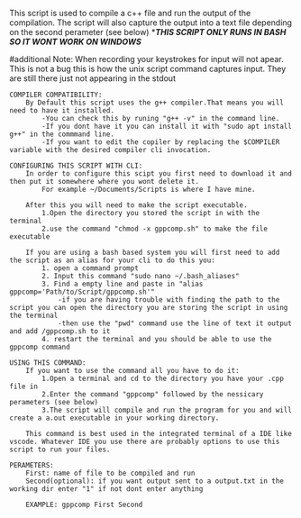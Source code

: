 This script is used to compile a c++ file and run the output of the compilation.
The script will also capture the output into a text file depending on the second perameter (see below) \***_THIS SCRIPT ONLY RUNS IN BASH SO IT WONT WORK ON WINDOWS_**

#additional Note: When recording your keystrokes for input will not apear. This is not a bug this is how the unix script command captures input. They are still there just not appearing in the stdout

    COMPILER COMPATIBILITY:
        By Default this script uses the g++ compiler.That means you will need to have it installed.
            -You can check this by runing "g++ -v" in the command line.
            -If you dont have it you can install it with "sudo apt install g++" in the commmand line.
            -If you want to edit the copiler by replacing the $COMPILER variable with the desired compiler cli invocation.

    CONFIGURING THIS SCRIPT WITH CLI:
        In order to configure this scipt you first need to download it and then put it somewhere where you wont delete it.
            For example ~/Documents/Scripts is where I have mine.

        After this you will need to make the script executable.
            1.Open the directory you stored the script in with the terminal
            2.use the command "chmod -x gppcomp.sh" to make the file executable

        If you are using a bash based system you will first need to add the script as an alias for your cli to do this you:
            1. open a command prompt
            2. Input this command "sudo nano ~/.bash_aliases"
            3. Find a empty line and paste in "alias gppcomp='Path/to/Script/gppcomp.sh'"
                -if you are having trouble with finding the path to the script you can open the directory you are storing the script in using the terminal
                -then use the "pwd" command use the line of text it output and add /gppcomp.sh to it
            4. restart the terminal and you should be able to use the gppcomp command

    USING THIS COMMAND:
        If you want to use the command all you have to do it:
            1.Open a terminal and cd to the directory you have your .cpp file in
            2.Enter the command "gppcomp" followed by the nessicary perameters (see below)
            3.The script will compile and run the program for you and will create a a.out executable in your working directory.

        This command is best used in the integrated terminal of a IDE like vscode. Whatever IDE you use there are probably options to use this script to run your files.

    PERAMETERS:
        First: name of file to be compiled and run
        Second(optional): if you want output sent to a output.txt in the working dir enter "1" if not dont enter anything

        EXAMPLE: gppcomp First Second
